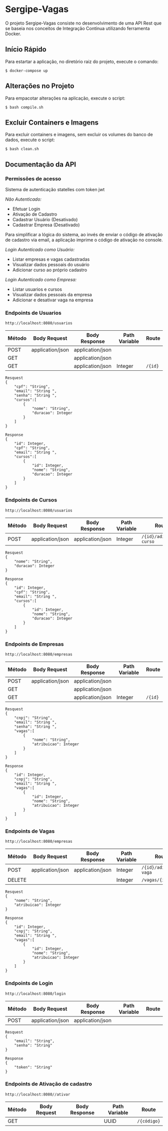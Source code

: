 # Sergipe-Vagas

O projeto Sergipe-Vagas consiste no desenvolvimento de uma API Rest que se baseia nos conceitos de Integração Contínua utilizando ferramenta Docker.


## Início Rápido

Para estartar a aplicação, no diretório raiz do projeto, execute o comando:

```$ docker-compose up ```


## Alterações no Projeto

Para empacotar alterações na aplicação, execute o script:

``` $ bash compile.sh ```


## Excluir Containers e Imagens

Para excluir containers e imagens, sem excluir os volumes do banco de dados, execute o script:

``` $ bash clean.sh ```



## Documentação da API

### Permissões de acesso

Sistema de autenticação statelles com token jwt


*Não Autenticado:*
- Efetuar Login
- Ativação de Cadastro
- Cadastrar Usuário (Desativado)
- Cadastrar Empresa (Desativado)

Para simplificar a lógica do sistema, ao invés de enviar o código de ativação de cadastro via email, a aplicação imprime o código de ativação no console.

*Login Autenticado como Usuário:*
- Listar empresas e vagas cadastradas
- Visualizar dados pessoais do usuário
- Adicionar curso ao próprio cadastro

*Login Autenticado como Empresa:*
- Listar usuarios e cursos
- Visualizar dados pessoais da empresa
- Adicionar e desativar vaga na empresa


### Endpoints de Usuarios
```
http://localhost:8080/usuarios
```

| Método | Body Request     | Body Response | Path Variable | Route            |
|--------|------------------|---------------|---------------|------------------|
| POST | application/json | application/json |               |                  |
| GET |                 |  application/json |               |                  |
| GET |                 |  application/json | Integer       | ```/{id}```      |


```
Resquest
{
    "cpf": "String",
    "email": "String ",
    "senha": "String ",
    "cursos":[
        {
            "nome": "String",
            "duracao": Integer
        }
    ]
}
```
```
Response
{
    "id": Integer,
    "cpf": "String",
    "email": "String ",
    "cursos":[
        {
            "id": Integer,
            "nome": "String",
            "duracao": Integer
        }
    ]
}
```
### Endpoints de Cursos
```
http://localhost:8080/usuarios
```

| Método | Body Request     | Body Response | Path Variable     | Route                       |
|--------|------------------|---------------|-------------------|-----------------------------|
| POST | application/json |  application/json | Integer         | ```/{id}/adicionar-curso``` |

```
Resquest
{
    "nome": "String",
    "duracao": Integer
}
```
```
Response
{
    "id": Integer,
    "cpf": "String",
    "email": "String ",
    "cursos":[
        {
            "id": Integer,
            "nome": "String",
            "duracao": Integer
        }
    ]
}
```

### Endpoints de Empresas

```
http://localhost:8080/empresas
```


| Método | Body Request     | Body Response | Path Variable | Route            |
|--------|------------------|---------------|---------------|------------------|
| POST | application/json | application/json |               |                  |
| GET |                 |  application/json |                |                  |
| GET |                 |  application/json | Integer        | ```/{id}```      |


```
Resquest
{
    "cnpj": "String",
    "email": "String ",
    "senha": "String ",
    "vagas":[
        {
            "nome": "String",
            "atribuicao": Integer
        }
    ]
}
```
```
Response
{
    "id": Integer,
    "cnpj": "String",
    "email": "String ",
    "vagas":[
        {
            "id": Integer,
            "nome": "String",
            "atribuicao": Integer
        }
    ]
}
```
### Endpoints de Vagas
```
http://localhost:8080/empresas
```

| Método | Body Request     | Body Response    | Path Variable     | Route                      |
|--------|------------------|------------------|-------------------|----------------------------|
| POST   | application/json | application/json | Integer           | ```/{id}/adicionar-vaga``` |
| DELETE |                  |                  | Integer           | ```/vagas/{idVaga}```      |

```
Resquest
{
    "nome": "String",
    "atribuicao": Integer
}
```
```
Response
{
    "id": Integer,
    "cnpj": "String",
    "email": "String ",
    "vagas":[
        {
            "id": Integer,
            "nome": "String",
            "atribuicao": Integer
        }
    ]
}
```

### Endpoints de Login
```
http://localhost:8080/login
```
| Método | Body Request     | Body Response    | Path Variable | Route |
|--------|------------------|------------------|---------------|-------|
| POST   | application/json | application/json |               |       |

```
Resquest
{
    "email": "String",
    "senha": "String"
}
```
```
Response
{
    "token": "String"
}
```

### Endpoints de Ativação de cadastro
```
http://localhost:8080//ativar
```

| Método | Body Request     | Body Response    | Path Variable | Route           |
|--------|------------------|------------------|---------------|-----------------|
| GET    |                  |                  | UUID          | ```/{código}``` |

